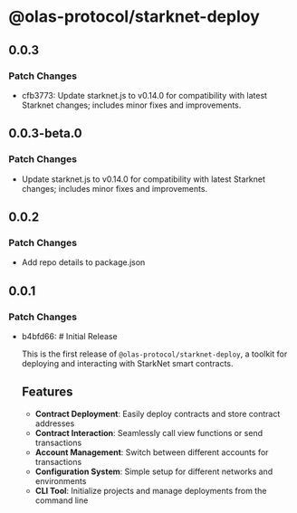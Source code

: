 # @olas-protocol/starknet-deploy

## 0.0.3

### Patch Changes

- cfb3773: Update starknet.js to v0.14.0 for compatibility with latest Starknet changes; includes minor fixes and improvements.

## 0.0.3-beta.0

### Patch Changes

- Update starknet.js to v0.14.0 for compatibility with latest Starknet changes; includes minor fixes and improvements.

## 0.0.2

### Patch Changes

- Add repo details to package.json

## 0.0.1

### Patch Changes

- b4bfd66: # Initial Release

  This is the first release of `@olas-protocol/starknet-deploy`, a toolkit for deploying and interacting with StarkNet smart contracts.

  ## Features

  - **Contract Deployment**: Easily deploy contracts and store contract addresses
  - **Contract Interaction**: Seamlessly call view functions or send transactions
  - **Account Management**: Switch between different accounts for transactions
  - **Configuration System**: Simple setup for different networks and environments
  - **CLI Tool**: Initialize projects and manage deployments from the command line
